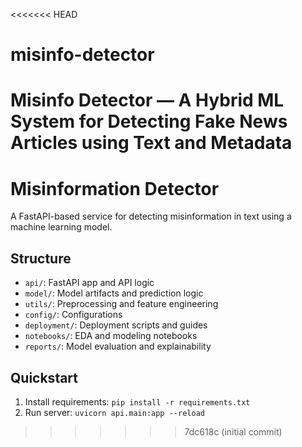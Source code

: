 <<<<<<< HEAD
# misinfo-detector
 Misinfo Detector — A Hybrid ML System for Detecting Fake News Articles using Text and Metadata
=======
# Misinformation Detector

A FastAPI-based service for detecting misinformation in text using a machine learning model.

## Structure
- `api/`: FastAPI app and API logic
- `model/`: Model artifacts and prediction logic
- `utils/`: Preprocessing and feature engineering
- `config/`: Configurations
- `deployment/`: Deployment scripts and guides
- `notebooks/`: EDA and modeling notebooks
- `reports/`: Model evaluation and explainability

## Quickstart
1. Install requirements: `pip install -r requirements.txt`
2. Run server: `uvicorn api.main:app --reload`
>>>>>>> 7dc618c (initial commit)
